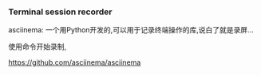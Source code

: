 ### Terminal session recorder

asciinema: 一个用Python开发的,可以用于记录终端操作的库,说白了就是录屏...

使用命令开始录制,

https://github.com/asciinema/asciinema
